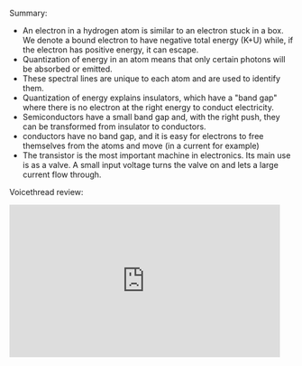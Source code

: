 Summary: 
- An electron in a hydrogen atom is similar to an electron stuck in a box. We denote a bound electron to have negative total energy (K+U) while, if the electron has positive energy, it can escape.
- Quantization of energy in an atom means that only certain photons will be absorbed or emitted.
- These spectral lines are unique to each atom and are used to identify them.
- Quantization of energy explains insulators, which have a "band gap" where there is no electron at the right energy to conduct electricity.
- Semiconductors have a small band gap and, with the right push, they can be transformed from insulator to conductors.
- conductors have no band gap, and it is easy for electrons to free themselves from the atoms and move (in a current for example)
- The transistor is the most important machine in electronics. Its main use is as a valve. A small input voltage turns the valve on and lets a large current flow through.

Voicethread review:
<iframe width="480" height="270" src="https://psu.voicethread.com/app/player/?threadId=9798359" frameborder="0" allowfullscreen></iframe>